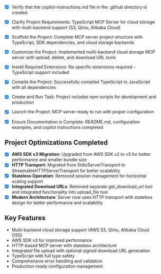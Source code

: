<!-- Use this file to provide workspace-specific custom instructions to Copilot. For more details, visit https://code.visualstudio.com/docs/copilot/copilot-customization#_use-a-githubcopilotinstructionsmd-file -->

- [x] Verify that the copilot-instructions.md file in the .github directory is created.

- [x] Clarify Project Requirements: TypeScript MCP Server for cloud storage with multi-backend support (S3, Qiniu, Alibaba Cloud)

- [x] Scaffold the Project: Complete MCP server project structure with TypeScript, SDK dependencies, and cloud storage backends

- [x] Customize the Project: Implemented multi-backend cloud storage MCP server with upload, delete, and download URL tools

- [x] Install Required Extensions: No specific extensions required - TypeScript support included

- [x] Compile the Project: Successfully compiled TypeScript to JavaScript with all dependencies

- [x] Create and Run Task: Project includes npm scripts for development and production

- [x] Launch the Project: MCP server ready to run with proper configuration

- [x] Ensure Documentation is Complete: README.md, configuration examples, and copilot instructions completed

## Project Optimizations Completed

- [x] **AWS SDK v3 Migration**: Upgraded from AWS SDK v2 to v3 for better performance and smaller bundle size
- [x] **HTTP Transport**: Migrated from StdioServerTransport to StreamableHTTPServerTransport for better scalability
- [x] **Stateless Operation**: Removed session management for horizontal scaling support
- [x] **Integrated Download URLs**: Removed separate get_download_url tool and integrated functionality into upload_file tool
- [x] **Modern Architecture**: Server now uses HTTP transport with stateless design for better performance and scalability

## Key Features

- Multi-backend cloud storage support (AWS S3, Qiniu, Alibaba Cloud OSS)
- AWS SDK v3 for improved performance
- HTTP-based MCP server with stateless architecture
- Integrated file upload with optional signed download URL generation
- TypeScript with full type safety
- Comprehensive error handling and validation
- Production-ready configuration management
